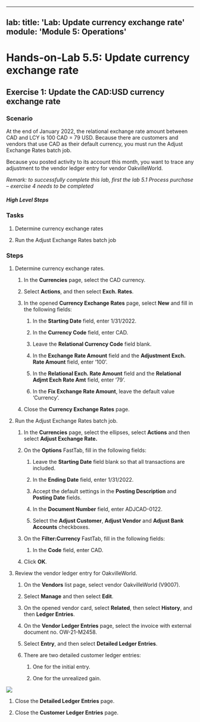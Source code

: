 
---
lab:
    title: 'Lab: Update currency exchange rate'
    module: 'Module 5: Operations'
---

Hands-on-Lab 5.5: Update currency exchange rate
===============================================

Exercise 1: Update the CAD:USD currency exchange rate
-----------------------------------------------------

### Scenario

At the end of January 2022, the relational exchange rate amount between CAD and
LCY is 100 CAD = 79 USD. Because there are customers and vendors that use CAD as
their default currency, you must run the Adjust Exchange Rates batch job.

Because you posted activity to its account this month, you want to trace any
adjustment to the vendor ledger entry for vendor OakvilleWorld.

*Remark: to successfully complete this lab, first the lab 5.1 Process purchase –
exercise 4 needs to be completed*

##### **High Level Steps**

### Tasks

1.  Determine currency exchange rates

2.  Run the Adjust Exchange Rates batch job

### Steps

1.  Determine currency exchange rates.

    1.  In the **Currencies** page, select the CAD currency.

    2.  Select **Actions**, and then select **Exch. Rates**.

    3.  In the opened **Currency Exchange Rates** page, select **New** and fill
        in the following fields:

        1.  In the **Starting Date** field, enter 1/31/2022.

        2.  In the **Currency Code** field, enter CAD.

        3.  Leave the **Relational Currency Code** field blank.

        4.  In the **Exchange Rate Amount** field and the **Adjustment Exch.
            Rate Amount** field, enter ‘100’.

        5.  In the **Relational Exch. Rate Amount** field and the **Relational
            Adjmt Exch Rate Amt** field, enter ‘79’.

        6.  In the **Fix Exchange Rate Amount**, leave the default value
            ‘Currency’.

    4.  Close the **Currency Exchange Rates** page.

2.  Run the Adjust Exchange Rates batch job.

    1.  In the **Currencies** page, select the ellipses, select **Actions** and then select **Adjust
        Exchange Rate.**

    2.  On the **Options** FastTab, fill in the following fields:

        1.  Leave the **Starting Date** field blank so that all transactions are
            included.

        2.  In the **Ending Date** field, enter 1/31/2022.

        3.  Accept the default settings in the **Posting Description** and
            **Posting Date** fields.

        4.  In the **Document Number** field, enter ADJCAD-0122.

        5.  Select the **Adjust Customer**, **Adjust Vendor** and **Adjust Bank
            Accounts** checkboxes.

    3.  On the **Filter:Currency** FastTab, fill in the following fields:

        1.  In the **Code** field, enter CAD.

    4.  Click **OK**.

3.  Review the vendor ledger entry for OakvilleWorld.

    1.  On the **Vendors** list page, select vendor OakvilleWorld (V9007).

    2.  Select **Manage** and then select **Edit**.

    3.  On the opened vendor card, select **Related**, then select **History**,
        and then **Ledger Entries**.

    4.  On the **Vendor Ledger Entries** page, select the invoice with external
        document no. OW-21-M2458.

    5.  Select **Entry**, and then select **Detailed Ledger Entries**.

    6.  There are two detailed customer ledger entries:

        1.  One for the initial entry.

        2.  One for the unrealized gain.

![](https://github.com/MicrosoftLearning/MB-800-Business-Central-Functional-Consultant/blob/master/Instructions/Labs/media/MB800_2021_Lab%205.5_detailed_customer_ledger_entries.png)

1.  Close the **Detailed Ledger Entries** page.

2.  Close the **Customer Ledger Entries** page.
